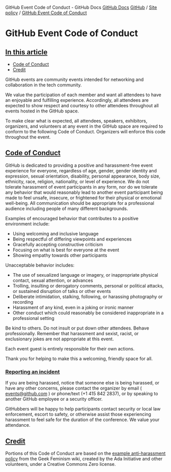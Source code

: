 GitHub Event Code of Conduct - GitHub Docs
[GitHub Docs](/en)
[GitHub](/en/github)
/
[Site policy](/en/github/site-policy)
/
[GitHub Event Code of Conduct](/en/github/site-policy/github-event-code-of-conduct)

# GitHub Event Code of Conduct

## [In this article](#in-this-article)
- [Code of Conduct](#code-of-conduct)
- [Credit](#credit)

GitHub events are community events intended for networking and collaboration in the tech community.

We value the participation of each member and want all attendees to have an enjoyable and fulfilling experience. Accordingly, all attendees are expected to show respect and courtesy to other attendees throughout all events hosted in the GitHub space.

To make clear what is expected, all attendees, speakers, exhibitors, organizers, and volunteers at any event in the GitHub space are required to conform to the following Code of Conduct. Organizers will enforce this code throughout the event.

## [Code of Conduct](#code-of-conduct)

GitHub is dedicated to providing a positive and harassment-free event experience for everyone, regardless of age, gender, gender identity and expression, sexual orientation, disability, personal appearance, body size, ethnicity, race, religion, nationality, or level of experience. We do not tolerate harassment of event participants in any form, nor do we tolerate any behavior that would reasonably lead to another event participant being made to feel unsafe, insecure, or frightened for their physical or emotional well-being. All communication should be appropriate for a professional audience including people of many different backgrounds.

Examples of encouraged behavior that contributes to a positive environment include:

- Using welcoming and inclusive language
- Being respectful of differing viewpoints and experiences
- Gracefully accepting constructive criticism
- Focusing on what is best for everyone at the event
- Showing empathy towards other participants

Unacceptable behavior includes:

- The use of sexualized language or imagery, or inappropriate physical contact, sexual attention, or advances
- Trolling, insulting or derogatory comments, personal or political attacks, or sustained disruption of talks or other events
- Deliberate intimidation, stalking, following, or harassing photography or recording
- Harassment of any kind, even in a joking or ironic manner
- Other conduct which could reasonably be considered inappropriate in a professional setting

Be kind to others. Do not insult or put down other attendees. Behave professionally. Remember that harassment and sexist, racist, or exclusionary jokes are not appropriate at this event.

Each event guest is entirely responsible for their own actions.

Thank you for helping to make this a welcoming, friendly space for all.

### [Reporting an incident](#reporting-an-incident)

If you are being harassed, notice that someone else is being harassed, or have any other concerns, please contact the organizer by email (
[events@github.com](mailto:events@github.com)
) or phone/text (+1 415 842 2837), or by speaking to another GitHub employee or a security officer.

GitHubbers will be happy to help participants contact security or local law enforcement, escort to safety, or otherwise assist those experiencing harassment to feel safe for the duration of the conference. We value your attendance.

## [Credit](#credit)

Portions of this Code of Conduct are based on the
[example anti-harassment policy](https://geekfeminism.wikia.org/wiki/Conference_anti-harassment/Policy)
from the Geek Feminism wiki, created by the Ada Initiative and other volunteers, under a Creative Commons Zero license.
